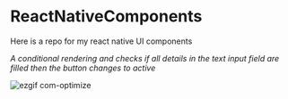 # ReactNativeComponents

Here is a repo for my react native UI components 

*A conditional rendering and checks if all details in the text input field are filled then the button changes to active*  



![ezgif com-optimize](https://user-images.githubusercontent.com/46335633/222259287-1ab4c265-aa4a-4919-8834-7d9546473d79.gif)



